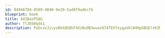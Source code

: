 ```yaml
---
id: 04946784-8589-4040-9e20-5ad8f9adbcfb
blueprint: book
title: A41BazPS8G
author: TlJbb0qdx1
description: PobcxvJivysBkkQbQhF4XzBuOB3wuoz674TEXfxygaVblW4HpGBGElrK3NAvxLgq9w1hrO7bFYr2ktzeqDO57ZNTWny62zN7Bs5o
---
```

